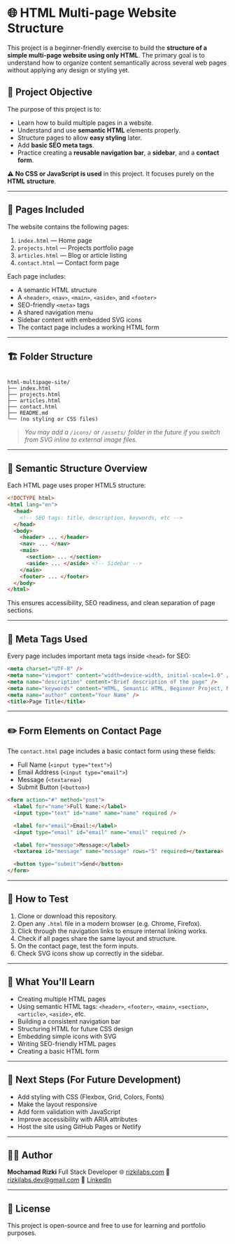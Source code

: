 # 🌐 HTML Multi-page Website Structure

This project is a beginner-friendly exercise to build the **structure of a simple multi-page website using only HTML**. The primary goal is to understand how to organize content semantically across several web pages without applying any design or styling yet.

## 📌 Project Objective

The purpose of this project is to:

- Learn how to build multiple pages in a website.
- Understand and use **semantic HTML** elements properly.
- Structure pages to allow **easy styling** later.
- Add **basic SEO meta tags**.
- Practice creating a **reusable navigation bar**, a **sidebar**, and a **contact form**.

⚠️ **No CSS or JavaScript is used** in this project. It focuses purely on the **HTML structure**.

---

## 📄 Pages Included

The website contains the following pages:

1. `index.html` — Home page
2. `projects.html` — Projects portfolio page
3. `articles.html` — Blog or article listing
4. `contact.html` — Contact form page

Each page includes:

- A semantic HTML structure
- A `<header>`, `<nav>`, `<main>`, `<aside>`, and `<footer>`
- SEO-friendly `<meta>` tags
- A shared navigation menu
- Sidebar content with embedded SVG icons
- The contact page includes a working HTML form

---

## 🏗️ Folder Structure

```

html-multipage-site/
├── index.html
├── projects.html
├── articles.html
├── contact.html
├── README.md
└── (no styling or CSS files)

````

> *You may add a `/icons/` or `/assets/` folder in the future if you switch from SVG inline to external image files.*

---

## 🧱 Semantic Structure Overview

Each HTML page uses proper HTML5 structure:

```html
<!DOCTYPE html>
<html lang="en">
  <head>
    <!-- SEO tags: title, description, keywords, etc -->
  </head>
  <body>
    <header> ... </header>
    <nav> ... </nav>
    <main>
      <section> ... </section>
      <aside> ... </aside> <!-- Sidebar -->
    </main>
    <footer> ... </footer>
  </body>
</html>
````

This ensures accessibility, SEO readiness, and clean separation of page sections.

---

## 🔎 Meta Tags Used

Every page includes important meta tags inside `<head>` for SEO:

```html
<meta charset="UTF-8" />
<meta name="viewport" content="width=device-width, initial-scale=1.0" />
<meta name="description" content="Brief description of the page" />
<meta name="keywords" content="HTML, Semantic HTML, Beginner Project, Multi-page Website" />
<meta name="author" content="Your Name" />
<title>Page Title</title>
```

---

## ✏️ Form Elements on Contact Page

The `contact.html` page includes a basic contact form using these fields:

* Full Name (`<input type="text">`)
* Email Address (`<input type="email">`)
* Message (`<textarea>`)
* Submit Button (`<button>`)

```html
<form action="#" method="post">
  <label for="name">Full Name:</label>
  <input type="text" id="name" name="name" required />

  <label for="email">Email:</label>
  <input type="email" id="email" name="email" required />

  <label for="message">Message:</label>
  <textarea id="message" name="message" rows="5" required></textarea>

  <button type="submit">Send</button>
</form>
```

---

## 🧪 How to Test

1. Clone or download this repository.
2. Open any `.html` file in a modern browser (e.g. Chrome, Firefox).
3. Click through the navigation links to ensure internal linking works.
4. Check if all pages share the same layout and structure.
5. On the contact page, test the form inputs.
6. Check SVG icons show up correctly in the sidebar.

---

## 🧠 What You'll Learn

* Creating multiple HTML pages
* Using semantic HTML tags: `<header>`, `<footer>`, `<main>`, `<section>`, `<article>`, `<aside>`, etc.
* Building a consistent navigation bar
* Structuring HTML for future CSS design
* Embedding simple icons with SVG
* Writing SEO-friendly HTML pages
* Creating a basic HTML form

---

## 📌 Next Steps (For Future Development)

* Add styling with CSS (Flexbox, Grid, Colors, Fonts)
* Make the layout responsive
* Add form validation with JavaScript
* Improve accessibility with ARIA attributes
* Host the site using GitHub Pages or Netlify

---

## 👨‍💻 Author

**Mochamad Rizki**
Full Stack Developer
🌐 [rizkilabs.com](https://rizkilabs.com)
📧 [rizkilabs.dev@gmail.com](mailto:rizkilabs.dev@gmail.com)
🔗 [LinkedIn](https://linkedin.com/in/rizkilabs)

---

## 📄 License

This project is open-source and free to use for learning and portfolio purposes.
